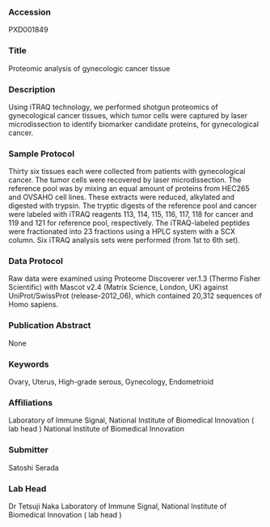### Accession
PXD001849

### Title
Proteomic analysis of gynecologic cancer tissue

### Description
Using iTRAQ technology, we performed shotgun proteomics of gynecological cancer tissues, which tumor cells were captured by laser microdissection to identify biomarker candidate proteins, for gynecological cancer.

### Sample Protocol
Thirty six tissues each were collected from patients with gynecological cancer. The tumor cells were recovered by laser microdissection. The reference pool was by mixing an equal amount of proteins from HEC265 and OVSAHO cell lines. These extracts were reduced, alkylated and digested with trypsin. The tryptic digests of the reference pool and cancer were labeled with iTRAQ reagents 113, 114, 115, 116, 117, 118 for cancer and 119 and 121 for reference pool, respectively. The iTRAQ-labeled peptides were fractionated into 23 fractions using a HPLC system with a SCX column. Six iTRAQ analysis sets were performed (from 1st to 6th set).

### Data Protocol
Raw data were examined using Proteome Discoverer ver.1.3 (Thermo Fisher Scientific) with Mascot v2.4 (Matrix Science, London, UK) against UniProt/SwissProt (release-2012_06), which contained 20,312 sequences of Homo sapiens.

### Publication Abstract
None

### Keywords
Ovary, Uterus, High-grade serous, Gynecology, Endometrioid

### Affiliations
Laboratory of Immune Signal, National Institute of Biomedical Innovation ( lab head )
National Institute of Biomedical Innovation

### Submitter
Satoshi Serada

### Lab Head
Dr Tetsuji Naka
Laboratory of Immune Signal, National Institute of Biomedical Innovation ( lab head )


